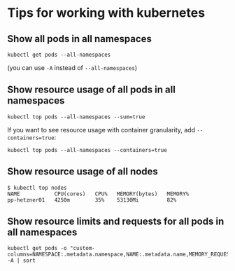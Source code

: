 # Tips for working with kubernetes

## Show all pods in all namespaces

```shell
kubectl get pods --all-namespaces
```

(you can use `-A` instead of `--all-namespaces`)

## Show resource usage of all pods in all namespaces

```shell
kubectl top pods --all-namespaces --sum=true
```

If you want to see resource usage with container granularity, add `--containers=true`:

```shell
kubectl top pods --all-namespaces --containers=true
```

## Show resource usage of all nodes

```shell
$ kubectl top nodes
NAME           CPU(cores)   CPU%   MEMORY(bytes)   MEMORY%
pp-hetzner01   4250m        35%    53130Mi         82%
```

## Show resource limits and requests for all pods in all namespaces

```shell
kubectl get pods -o "custom-columns=NAMESPACE:.metadata.namespace,NAME:.metadata.name,MEMORY_REQUESTS:.spec.containers[*].resources.requests.memory,MEMORY_LIMITS:.spec.containers[*].resources.limits.memory,CPU_REQUESTS:.spec.containers[*].resources.requests.cpu,CPU_LIMITS:.spec.containers[*].resources.limits.cpu" -A | sort
```
